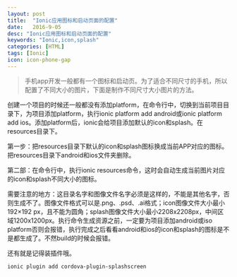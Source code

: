 ```yaml
---
layout: post
title:  "Ionic应用图标和启动页面的配置"
date:   2016-9-05
desc: "Ionic应用图标和启动页面的配置"
keywords: "Ionic,icon,splash"
categories: [HTML]
tags: [Ionic]
icon: icon-phone-gap
---
```


> 手机app开发一般都有一个图标和启动页。为了适合不同尺寸的手机，所以配置了不同大小的图片，下面是制作不同尺寸大小图片的方法。

创建一个项目的时候还一般都没有添加platform，在命令行中，切换到当前项目目录下，为项目添加platform，执行ionic platform add android或ionic platform add ios。添加platform后，ionic会给项目添加默认的icon和splash。在resources目录下。

第一步：把resources目录下默认的icon和splash图标换成当前APP对应的图标。把resources目录下android和ios文件夹删除。

第二部：在命令行中，执行ionic resources命令，这时会自动生成当前图片对应的icon和splash不同大小的图标。

需要注意的地方：这目录名字和图像文件名字必须是这样的，不能是其他名字，否则生成不了。图像文件格式可以是.png、.psd、.ai格式；icon图像文件大小最小192×192 px，且不能为圆角；splash图像文件大小最小2208x2208px，中间区域1200x1200px。执行命令生成资源之前，一定要为项目添加android或iso platform否则会报错，执行完成之后看看android和ios的icon和splash的图标是不是都生成了。不然build的时候会报错。

还有就是记得装插件哦。

```
ionic plugin add cordova-plugin-splashscreen
```
